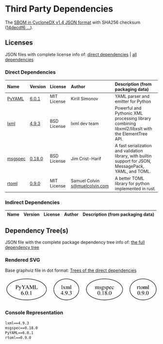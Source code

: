 # Third Party Dependencies

<!--[[[fill sbom_sha256()]]]-->
The [SBOM in CycloneDX v1.4 JSON format](https://git.sr.ht/~sthagen/persoonallisuus/blob/default/sbom/cdx.json) with SHA256 checksum ([14decdf6 ...](https://git.sr.ht/~sthagen/persoonallisuus/blob/default/sbom/cdx.json.sha256 "sha256:14decdf6f9b6f995a80a283c6ebba30ed957f61aed7b9f15d99e106bee272572")).
<!--[[[end]]] (checksum: 720bf0c7f957e940f046e7f645efe6e5)-->
## Licenses 

JSON files with complete license info of: [direct dependencies](direct-dependency-licenses.json) | [all dependencies](all-dependency-licenses.json)

### Direct Dependencies

<!--[[[fill direct_dependencies_table()]]]-->
| Name                                           | Version                                            | License     | Author                           | Description (from packaging data)                                                                        |
|:-----------------------------------------------|:---------------------------------------------------|:------------|:---------------------------------|:---------------------------------------------------------------------------------------------------------|
| [PyYAML](https://pyyaml.org/)                  | [6.0.1](https://pypi.org/project/PyYAML/6.0.1/)    | MIT License | Kirill Simonov                   | YAML parser and emitter for Python                                                                       |
| [lxml](https://lxml.de/)                       | [4.9.3](https://pypi.org/project/lxml/4.9.3/)      | BSD License | lxml dev team                    | Powerful and Pythonic XML processing library combining libxml2/libxslt with the ElementTree API.         |
| [msgspec](https://jcristharif.com/msgspec/)    | [0.18.0](https://pypi.org/project/msgspec/0.18.0/) | BSD License | Jim Crist-Harif                  | A fast serialization and validation library, with builtin support for JSON, MessagePack, YAML, and TOML. |
| [rtoml](https://github.com/samuelcolvin/rtoml) | [0.9.0](https://pypi.org/project/rtoml/0.9.0/)     | MIT License | Samuel Colvin <s@muelcolvin.com> | A better TOML library for python implemented in rust.                                                    |
<!--[[[end]]] (checksum: 895da40a8daf2daa711208b9f56b8aa0)-->

### Indirect Dependencies

<!--[[[fill indirect_dependencies_table()]]]-->
| Name | Version | License | Author | Description (from packaging data) |
|:-----|:--------|:--------|:-------|:----------------------------------|
<!--[[[end]]] (checksum: 8a87b89207db0be2864af66f9266660c)-->

## Dependency Tree(s)

JSON file with the complete package dependency tree info of: [the full dependency tree](package-dependency-tree.json)

### Rendered SVG

Base graphviz file in dot format: [Trees of the direct dependencies](package-dependency-tree.dot.txt)

<img src="./package-dependency-tree.svg" alt="Trees of the direct dependencies" title="Trees of the direct dependencies"/>

### Console Representation

<!--[[[fill dependency_tree_console_text()]]]-->
````console
lxml==4.9.3
msgspec==0.18.0
PyYAML==6.0.1
rtoml==0.9.0
````
<!--[[[end]]] (checksum: 09bbbafa5b24eeb50edea66f27fedafe)-->
